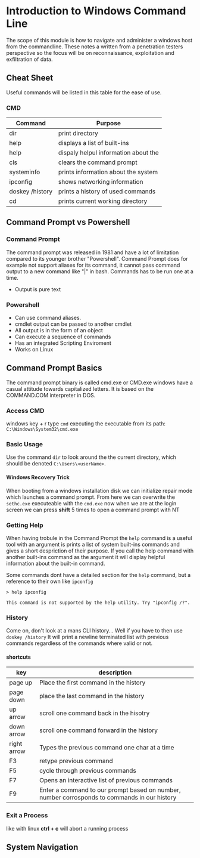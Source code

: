 # Introduction to Windows Command Line
The scope of this module is how to navigate and administer a windows host from the commandline. These notes a written from a penetration testers perspective so the focus will be on reconnaissance, exploitation and exfiltration of data.

## Cheat Sheet 
Useful commands will be listed in this table for the ease of use. 

### CMD
| Command | Purpose |
| ------- | --------| 
| dir | print directory |
| help  | displays a list of built-ins  |
| help <commandName> |dispaly helpul information about the <commandName> |
| cls | clears the command prompt |
| systeminfo | prints information about the system | 
| ipconfig | shows networking information |
| doskey /history | prints a history of used commands | 
| cd | prints current working directory |

## Command Prompt vs Powershell
### Command Prompt
The command prompt was released in 1981 and have a lot of limitation compared to its younger brother "Powershell". Command Prompt does for example not support aliases for its command, it cannot pass command output to a new command like "|" in bash. 
Commands has to be run one at a time. 
* Output is pure text

### Powershell 
* Can use command aliases.
* cmdlet output can be passed to another cmdlet
* All output is in the form of an object
* Can execute a sequence of commands
* Has an integrated Scripting Enviroment 
* Works on Linux


## Command Prompt Basics
The command prompt binary is called cmd.exe or CMD.exe windows have a casual attitude towards capitalized letters. It is based on the COMMAND.COM interpreter in DOS.

### Access CMD
windows key + r type `cmd`
executing the executable from its path:
`C:\Windows\System32\cmd.exe`

### Basic Usage
Use the command `dir` to look around the the current directory, which should be denoted `C:\Users\<userName>`.   

#### Windows Recovery Trick
When booting from a windows installation disk we can initialize repair mode which launches a command prompt. From here we can overwrite the `sethc.exe` executeable with the `cmd.exe` now when we are at the login  screen we can press **shift** 5 times to open a command prompt with NT 

### Getting Help
When having trobule in the Command Prompt the `help` command is a useful tool with an argument is prints a list of system built-ins commands and gives a short despriction of their purpose. If you call the help command with another built-ins command as the argument it will display helpful information about the built-in command.

Some commands dont have a detailed section for the `help` command, but a reference to their own like `ipconfig` 
```
> help ipconfig

This command is not supported by the help utility. Try "ipconfig /?".
```

### History 
Come on, don't look at a mans CLI history... Well if you have to then use `doskey /history`
It will print a newline terminated list with previous commands regardless of the commands where valid or not. 

#### shortcuts
| key | description | 
| --- | ----------- |
| page up | Place the first command in the history | 
| page down | place the last command in the history | 
| up arrow | scroll one command back in the hisotry | 
| down arrow | scroll one command forward in the history |
| right arrow | Types the previous command one char at a time |
| F3 | retype previous command | 
| F5 | cycle through previous commands | 
| F7 | Opens an interactive list of previous commands |
| F9 | Enter a command to our prompt based on number, number corrosponds to commands in our history |

### Exit a Process
like with linux **ctrl + c** will abort a running process  

## System Navigation
